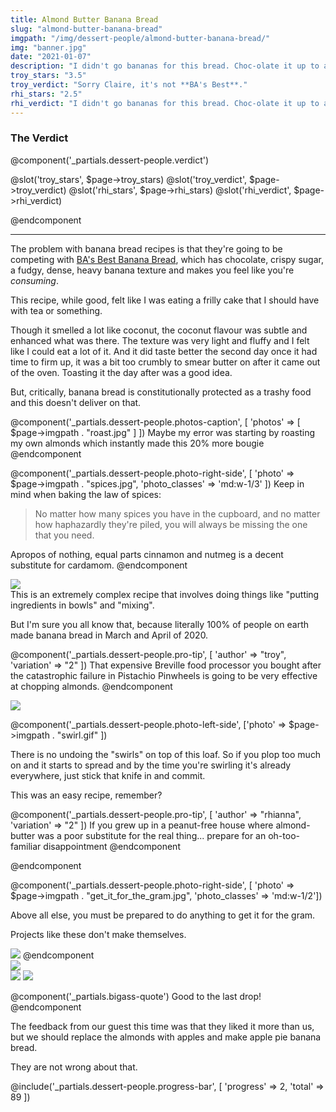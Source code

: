 ```yaml
---
title: Almond Butter Banana Bread
slug: "almond-butter-banana-bread"
imgpath: "/img/dessert-people/almond-butter-banana-bread/"
img: "banner.jpg"
date: "2021-01-07"
description: "I didn't go bananas for this bread. Choc-olate it up to a lack thereof."
troy_stars: "3.5"
troy_verdict: "Sorry Claire, it's not **BA's Best**."
rhi_stars: "2.5"
rhi_verdict: "I didn't go bananas for this bread. Choc-olate it up to a lack thereof."
---
```


<h3 class="text-center font-black text-2xl text-red-900">The Verdict</h3>

@component('_partials.dessert-people.verdict')

@slot('troy_stars', $page->troy_stars)
@slot('troy_verdict', $page->troy_verdict)
@slot('rhi_stars', $page->rhi_stars)
@slot('rhi_verdict', $page->rhi_verdict)

@endcomponent

<hr class="mt-8 mx-auto w-1/2 border-b-1 border-grey-200"/>

The problem with banana bread recipes is that they're going to be competing with [BA's Best Banana Bread](https://www.bonappetit.com/recipe/banana-bread),
which has chocolate, crispy sugar, a fudgy, dense, heavy banana texture and makes you feel like you're _consuming_.

This recipe, while good, felt like I was eating a frilly cake that I should have with tea or something.

Though it smelled a lot like coconut, the coconut flavour was subtle and enhanced what was there. The texture was very
light and fluffy and I felt like I could eat a lot of it. And it did taste better the second day once it had time to firm up,
it was a bit too crumbly to smear butter on after it came out of the oven. Toasting it the day after was a good idea.

But, critically, banana bread is constitutionally protected as a trashy food and this doesn't deliver on that.

@component('_partials.dessert-people.photos-caption', [ 'photos' => [ $page->imgpath . "roast.jpg" ] ])
Maybe my error was starting by roasting my own almonds which instantly made this 20% more bougie
@endcomponent

@component('_partials.dessert-people.photo-right-side', [ 'photo' => $page->imgpath . "spices.jpg", 'photo_classes' => 'md:w-1/3' ])
Keep in mind when baking the law of spices:

> No matter how many spices you have in the cupboard, and no matter how haphazardly they're piled, you will always
> be missing the one that you need.

Apropos of nothing, equal parts cinnamon and nutmeg is a decent substitute for cardamom.
@endcomponent


<div class="flex flex-col mt-8 items-start">
    <img class="w-full" src="{{$page->imgpath}}prep.jpg" />
    <div class="flex-grow flex flex-col-reverse md:flex-row md:space-x-4 items-center mt-4">
        <div markdown="1">
This is an extremely complex recipe that involves doing things like "putting ingredients in bowls" and "mixing".

But I'm sure you all know that, because literally 100% of people on earth made banana bread in March and April of 2020.

@component('_partials.dessert-people.pro-tip', [ 'author' => "troy", 'variation' => "2" ])
That expensive Breville food processor you bought after the catastrophic failure in Pistachio Pinwheels is going to be
very effective at chopping almonds.
@endcomponent
        </div>
        <img src="{{ $page->imgpath}}food-processor.jpg" class="mt-4 md:mt-0 md:w-1/2 text-center mx-auto" />
    </div>        
</div>


@component('_partials.dessert-people.photo-left-side', ['photo' => $page->imgpath . "swirl.gif" ])

There is no undoing the "swirls" on top of this loaf. So if you plop too much on and it starts to spread
and by the time you're swirling it's already everywhere, just stick that knife in and commit. 

This was an easy recipe, remember?

@component('_partials.dessert-people.pro-tip', [ 'author' => "rhianna", 'variation' => "2" ])
If you grew up in a peanut-free house where almond-butter was a poor substitute for the real thing... prepare for
an oh-too-familiar disappointment
@endcomponent

@endcomponent

@component('_partials.dessert-people.photo-right-side', [ 'photo' => $page->imgpath . "get_it_for_the_gram.jpg", 'photo_classes' => 'md:w-1/2'])

Above all else, you must be prepared to do anything to get it for the gram.

Projects like these don't make themselves.

<img src="{{ $page->imgpath }}aoife_wants_bad.jpg" />
@endcomponent

<div class="mt-8">
<img src="{{ $page->imgpath }}banner.jpg" class="w-full" />
<div class="flex items-start">
    <img src="{{ $page->imgpath}}troy_rhi_enjoy.jpg" class="w-2/3" />
    <img src="{{ $page->imgpath}}mike_share.jpg" class="w-1/3" />
</div>
</div>

@component('_partials.bigass-quote')
Good to the last drop!
@endcomponent

The feedback from our guest this time was that they liked it
more than us, but we should replace the almonds with apples and make apple pie banana bread.

They are not wrong about that.

<div class="mt-8">
@include('_partials.dessert-people.progress-bar', [ 'progress' => 2, 'total' => 89 ])
</div>


